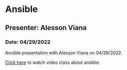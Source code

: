 # Ansible

## Presenter: Alesson Viana
### Date: 04/29/2022

Ansible presentation with Alesson Viana on 04/29/2022.

[Click here](https://drive.google.com/file/d/1S4MlhimviIcCDbmTmurAgMm73X-imABR/view?usp=sharing) to watch video class about ansible.

